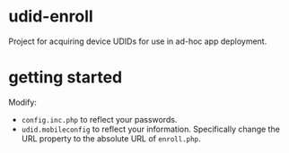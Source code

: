 # udid-enroll
Project for acquiring device UDIDs for use in ad-hoc app deployment.

# getting started

Modify: 

 - `config.inc.php` to reflect your passwords.
 - `udid.mobileconfig` to reflect your information. Specifically change the URL property to the absolute URL of `enroll.php`.


